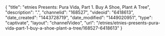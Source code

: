 {
    "title": "etnies Presents: Pura Vida, Part 1. Buy A Shoe, Plant A Tree",
    "description": ".",
    "channelid": "168527",
    "videoid": "6418613",
    "date_created": "1443728719",
    "date_modified": "1449020951",
    "type": "captivate",
    "layout": "channelVideo",
    "url": "\/etnies\/etnies-presents-pura-vida-part-1-buy-a-shoe-plant-a-tree\/168527-6418613"
}